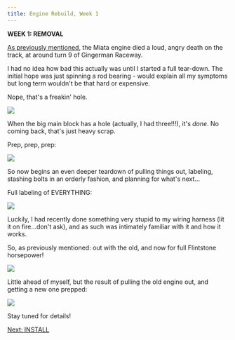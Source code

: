 ```yaml
---
title: Engine Rebuild, Week 1
---
```


**WEEK 1: REMOVAL**

[As previously mentioned](/posts/2020/07/gingerman-1/), the Miata engine died a loud, angry death on the track, at around turn 9 of Gingerman Raceway.

I had no idea how bad this actually was until I started a full tear-down. The initial hope was just spinning a rod bearing - would explain all my symptoms but long term wouldn't be that hard or expensive.

Nope, that's a freakin' hole.

<a href="https://i.imgur.com/FDUlt8J.png"><img src="https://i.imgur.com/FDUlt8J.png"/></a>

When the big main block has a hole (actually, I had three!!!), it's *done*. No coming back, that's just heavy scrap.

Prep, prep, prep:

<a href="https://i.imgur.com/zyfapN3.png"><img src="https://i.imgur.com/zyfapN3.png"/></a>

So now begins an even deeper teardown of pulling things out, labeling, stashing bolts in an orderly fashion, and planning for what's next...

Full labeling of EVERYTHING:

<a href="https://i.imgur.com/8t3TUK6.png"><img src="https://i.imgur.com/8t3TUK6.png"/></a>

Luckily, I had recently done something very stupid to my wiring harness (lit it on fire...don't ask), and as such was intimately familiar with it and how it works.

So, as previously mentioned: out with the old, and now for full Flintstone horsepower!

<a href="https://i.imgur.com/3NytQth.png"><img src="https://i.imgur.com/3NytQth.png"/></a>

Little ahead of myself, but the result of pulling the old engine out, and getting a new one prepped:

<a href="https://i.imgur.com/YGe79CR.png"><img src="https://i.imgur.com/YGe79CR.png"/></a>

Stay tuned for details!

[Next: INSTALL](/posts/2020/07/engine-rebuild-2/)
